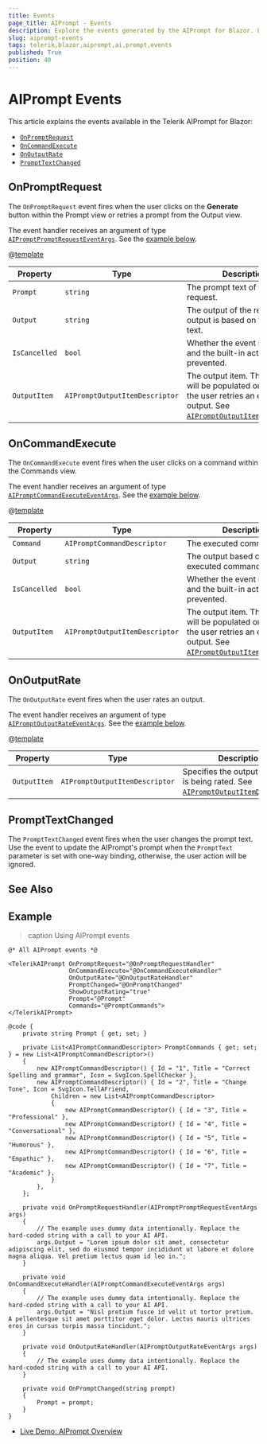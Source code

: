```yaml
---
title: Events
page_title: AIPrompt - Events
description: Explore the events generated by the AIPrompt for Blazor. Learn how to handle these events and implement custom functionality.
slug: aiprompt-events
tags: telerik,blazor,aiprompt,ai,prompt,events
published: True
position: 40
---
```


# AIPrompt Events

This article explains the events available in the Telerik AIPrompt for Blazor:

* [`OnPromptRequest`](#onpromptrequest)
* [`OnCommandExecute`](#oncommandexecute)
* [`OnOutputRate`](#onoutputrate)
* [`PromptTextChanged`](#promptexttchanged)

## OnPromptRequest

The `OnPromptRequest` event fires when the user clicks on the **Generate** button within the Prompt view or retries a prompt from the Output view.

The event handler receives an argument of type [`AIPromptPromptRequestEventArgs`](/blazor-ui/api/Telerik.Blazor.Components.AIPromptPromptRequestEventArgs). See the [example below](#example).

@[template](/_contentTemplates/common/parameters-table-styles.md#table-layout)

| Property | Type | Description |
| --- | --- | --- |
| `Prompt` | `string` | The prompt text of the request. |
| `Output` | `string` | The output of the request. The output is based on the prompt text. |
| `IsCancelled` | `bool` | Whether the event is cancelled and the built-in action is prevented. |
| `OutputItem` | `AIPromptOutputItemDescriptor` | The output item. This property will be populated only when the user retries an existing output. See [`AIPromptOutputItemDescriptor`](/blazor-ui/api/Telerik.Blazor.Components.AIPromptOutputItemDescriptor). |


## OnCommandExecute

The `OnCommandExecute` event fires when the user clicks on a command within the Commands view.

The event handler receives an argument of type [`AIPromptCommandExecuteEventArgs`](/blazor-ui/api/Telerik.Blazor.Components.AIPromptCommandExecuteEventArgs). See the [example below](#example).

@[template](/_contentTemplates/common/parameters-table-styles.md#table-layout)

| Property | Type | Description |
| --- | --- | --- |
| `Command` | `AIPromptCommandDescriptor` | The executed command. |
| `Output` | `string` | The output based on the executed command. |
| `IsCancelled` | `bool` | Whether the event is cancelled and the built-in action is prevented. |
| `OutputItem` | `AIPromptOutputItemDescriptor` | The output item. This property will be populated only when the user retries an existing output. See [`AIPromptOutputItemDescriptor`](/blazor-ui/api/Telerik.Blazor.Components.AIPromptOutputItemDescriptor). |


## OnOutputRate

The `OnOutputRate` event fires when the user rates an output.

The event handler receives an argument of type [`AIPromptOutputRateEventArgs`](/blazor-ui/api/Telerik.Blazor.Components.AIPromptOutputRateEventArgs). See the [example below](#example).

@[template](/_contentTemplates/common/parameters-table-styles.md#table-layout)

| Property | Type | Description |
| --- | --- | --- |
| `OutputItem` | `AIPromptOutputItemDescriptor` | Specifies the output item that is being rated. See [`AIPromptOutputItemDescriptor`](/blazor-ui/api/Telerik.Blazor.Components.AIPromptOutputItemDescriptor). |

## PromptTextChanged

The `PromptTextChanged` event fires when the user changes the prompt text. Use the event to update the AIPrompt's prompt when the `PromptText` parameter is set with one-way binding, otherwise, the user action will be ignored.

## See Also

## Example

>caption Using AIPrompt events

````CSHTML
@* All AIPrompt events *@

<TelerikAIPrompt OnPromptRequest="@OnPromptRequestHandler"
                 OnCommandExecute="@OnCommandExecuteHandler"
                 OnOutputRate="@OnOutputRateHandler"
                 PromptChanged="@OnPromptChanged"
                 ShowOutputRating="true"
                 Prompt="@Prompt"
                 Commands="@PromptCommands">
</TelerikAIPrompt>

@code {
    private string Prompt { get; set; }

    private List<AIPromptCommandDescriptor> PromptCommands { get; set; } = new List<AIPromptCommandDescriptor>()
    {
        new AIPromptCommandDescriptor() { Id = "1", Title = "Correct Spelling and grammar", Icon = SvgIcon.SpellChecker },
        new AIPromptCommandDescriptor() { Id = "2", Title = "Change Tone", Icon = SvgIcon.TellAFriend,
            Children = new List<AIPromptCommandDescriptor>
            {
                new AIPromptCommandDescriptor() { Id = "3", Title = "Professional" },
                new AIPromptCommandDescriptor() { Id = "4", Title = "Conversational" },
                new AIPromptCommandDescriptor() { Id = "5", Title = "Humorous" },
                new AIPromptCommandDescriptor() { Id = "6", Title = "Empathic" },
                new AIPromptCommandDescriptor() { Id = "7", Title = "Academic" },
            }
        },
    };

    private void OnPromptRequestHandler(AIPromptPromptRequestEventArgs args)
    {
        // The example uses dummy data intentionally. Replace the hard-coded string with a call to your AI API.
        args.Output = "Lorem ipsum dolor sit amet, consectetur adipiscing elit, sed do eiusmod tempor incididunt ut labore et dolore magna aliqua. Vel pretium lectus quam id leo in.";
    }

    private void OnCommandExecuteHandler(AIPromptCommandExecuteEventArgs args)
    {
        // The example uses dummy data intentionally. Replace the hard-coded string with a call to your AI API.
        args.Output = "Nisl pretium fusce id velit ut tortor pretium. A pellentesque sit amet porttitor eget dolor. Lectus mauris ultrices eros in cursus turpis massa tincidunt.";
    }

    private void OnOutputRateHandler(AIPromptOutputRateEventArgs args)
    {
        // The example uses dummy data intentionally. Replace the hard-coded string with a call to your AI API.
    }

    private void OnPromptChanged(string prompt)
    {
        Prompt = prompt;
    }
}

````

* [Live Demo: AIPrompt Overview](https://demos.telerik.com/blazor-ui/aiprompt/overview)